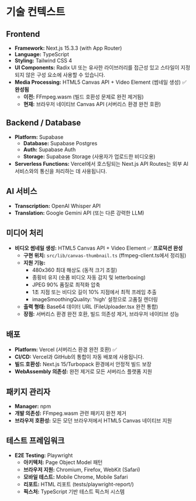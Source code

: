# 기술 컨텍스트

## Frontend

- **Framework:** Next.js 15.3.3 (with App Router)
- **Language:** TypeScript
- **Styling:** Tailwind CSS 4
- **UI Components:** Radix UI 또는 유사한 라이브러리를 접근성 있고 스타일이 지정되지 않은 구성 요소에 사용할 수 있습니다.
- **Media Processing:** HTML5 Canvas API + Video Element (썸네일 생성) ✅ **완성됨**
  - **이전:** FFmpeg.wasm (빌드 호환성 문제로 완전 제거됨)
  - **현재:** 브라우저 네이티브 Canvas API (서버리스 환경 완전 호환)

## Backend / Database

- **Platform:** Supabase
  - **Database:** Supabase Postgres
  - **Auth:** Supabase Auth
  - **Storage:** Supabase Storage (사용자가 업로드한 비디오용)
- **Serverless Functions:** Vercel에서 호스팅되는 Next.js API Routes는 외부 AI 서비스와의 통신을 처리하는 데 사용됩니다.

## AI 서비스

- **Transcription:** OpenAI Whisper API
- **Translation:** Google Gemini API (또는 다른 강력한 LLM)

## 미디어 처리

- **비디오 썸네일 생성:** HTML5 Canvas API + Video Element ✅ **프로덕션 완성**
  - **구현 위치:** `src/lib/canvas-thumbnail.ts` (ffmpeg-client.ts에서 정리됨)
  - **지원 기능:** 
    - 480x360 최대 해상도 (동적 크기 조절)
    - 종횡비 유지 (숏폼 비디오 자동 감지 및 letterboxing)
    - JPEG 90% 품질로 최적화 압축
    - 1초 지점 또는 비디오 길이 10% 지점에서 최적 프레임 추출
    - imageSmoothingQuality: 'high' 설정으로 고품질 렌더링
  - **출력 형태:** Base64 데이터 URL (FileUploader.tsx 완전 통합)
  - **장점:** 서버리스 환경 완전 호환, 빌드 의존성 제거, 브라우저 네이티브 성능

## 배포

- **Platform:** Vercel (서버리스 환경 완전 호환) ✅
- **CI/CD:** Vercel과 GitHub의 통합이 자동 배포에 사용됩니다.
- **빌드 호환성:** Next.js 15/Turbopack 환경에서 안정적 빌드 보장
- **WebAssembly 의존성:** 완전 제거로 모든 서버리스 플랫폼 지원

## 패키지 관리자

- **Manager:** npm
- **개발 의존성:** FFmpeg.wasm 관련 패키지 완전 제거
- **브라우저 호환성:** 모든 모던 브라우저에서 HTML5 Canvas 네이티브 지원

## 테스트 프레임워크

- **E2E Testing:** Playwright
  - **아키텍처:** Page Object Model 패턴
  - **브라우저 지원:** Chromium, Firefox, WebKit (Safari)
  - **모바일 테스트:** Mobile Chrome, Mobile Safari
  - **리포트:** HTML 리포트 (tests/playwright-report/)
  - **픽스처:** TypeScript 기반 테스트 픽스처 시스템
